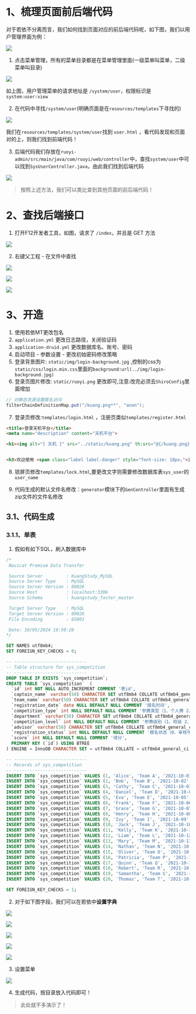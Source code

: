 # 1、梳理页面前后端代码

对于若依不分离而言，我们如何找到页面对应的前后端代码呢，如下图，我们以用户管理界面为例：

![](若依不分离(四).assets/1.png)



1. 点击菜单管理，所有的菜单目录都是在菜单管理里面(一级菜单叫菜单，二级菜单叫目录)

![](若依不分离(四).assets/2.png)

如上图，用户管理菜单的请求地址是 `/system/user`，权限标识是`system:user:view`

2. 在代码中寻找`/system/user`(明确页面是在`resources/templates`下寻找的)

![](若依不分离(四).assets/3.png)

我们在`resources/templates/system/user`找到 `user.html` ，看代码发现和页面对的上，则我们找到前端代码！

3. 后端代码我们存放在`ruoyi-admin/src/main/java/com/ruoyi/web/controller`中，查找`system/user`中可以找到`SysUserController.java`，由此我们找到后端代码

![](若依不分离(四).assets/4.png)



> 按照上述方法，我们可以类比查到其他页面的前后端代码！







# 2、查找后端接口

1. 打开F12开发者工具，如图，请求了 `/index`，并且是 GET 方法

![](若依不分离(四).assets/5.png)

2. 右键父工程 - 在文件中查找

![](若依不分离(四).assets/6.png)



![](若依不分离(四).assets/7.png)





![](若依不分离(四).assets/8.png)













# 3、开造

1. 使用若依MT更改包名
2. `application.yml` 更改日志路径，关闭验证码
3. `application-druid.yml` 更改数据库名、账号、密码
4. 启动项目 - 参数设置 - 更改初始密码修改策略 
5. 登录背景图片: `static/img/login-background.jpg` ,控制的css为 `static/css/login.min.css`里面的`background:url(../img/login-background.jpg)`
6. 登录页图片修改: `static/ruoyi.png` 更改即可,注意:改完必须去`ShiroConfig`里面增加

```java
// 对静态资源设置匿名访问
filterChainDefinitionMap.put("/kuang.png**", "anon");
```



7. 登录页修改:`templates/login.html` ，注册页类似`templates/register.html`

```html
<title>登录天机平台</title>
<meta name="description" content="天机平台">

<h1><img alt="[ 天机 ]" src="../static/kuang.png" th:src="@{/kuang.png}"></h1>


<h3>欢迎使用 <span class="label label-danger" style="font-size: 18px;">天机平台</span></h3>
```



8. 锁屏页修改`templates/lock.html`,要更改文字则需要修改数据库表`sys_user`的`user_name`

9. 代码生成的默认文件名修改：`generator`模块下的`GenController`里面有生成zip文件的文件名修改















## 3.1、代码生成

### 3.1.1、单表

1. 假如有如下SQL，刷入数据库中

```sql
/*
 Navicat Premium Data Transfer

 Source Server         : KuangStudy_MySQL
 Source Server Type    : MySQL
 Source Server Version : 80026
 Source Host           : localhost:3306
 Source Schema         : kuangstudy_faster_master

 Target Server Type    : MySQL
 Target Server Version : 80026
 File Encoding         : 65001

 Date: 10/05/2024 19:50:28
*/

SET NAMES utf8mb4;
SET FOREIGN_KEY_CHECKS = 0;

-- ----------------------------
-- Table structure for sys_competition
-- ----------------------------
DROP TABLE IF EXISTS `sys_competition`;
CREATE TABLE `sys_competition`  (
  `id` int NOT NULL AUTO_INCREMENT COMMENT '表id',
  `captain_name` varchar(50) CHARACTER SET utf8mb4 COLLATE utf8mb4_general_ci NULL DEFAULT NULL COMMENT '队长名',
  `team_name` varchar(50) CHARACTER SET utf8mb4 COLLATE utf8mb4_general_ci NULL DEFAULT NULL COMMENT '队伍名称',
  `registration_date` date NULL DEFAULT NULL COMMENT '报名时间',
  `competition_type` int NULL DEFAULT NULL COMMENT '参赛类型（1、个人赛 2、双人赛 3、团体赛）',
  `department` varchar(50) CHARACTER SET utf8mb4 COLLATE utf8mb4_general_ci NULL DEFAULT NULL COMMENT '参赛院系',
  `competition_level` int NULL DEFAULT NULL COMMENT '参赛级别（1、校级 2、省级 3、国家级）',
  `advisor` varchar(50) CHARACTER SET utf8mb4 COLLATE utf8mb4_general_ci NULL DEFAULT NULL COMMENT '指导老师',
  `registration_status` int NULL DEFAULT NULL COMMENT '报名状态（0、审核中 1、审核通过）',
  `score` int NULL DEFAULT NULL COMMENT '得分',
  PRIMARY KEY (`id`) USING BTREE
) ENGINE = InnoDB CHARACTER SET = utf8mb4 COLLATE = utf8mb4_general_ci COMMENT = '竞赛表' ROW_FORMAT = Dynamic;

-- ----------------------------
-- Records of sys_competition
-- ----------------------------
INSERT INTO `sys_competition` VALUES (1, 'Alice', 'Team A', '2021-10-01', 1, 'Computer Science', 1, 'John', 1, 90);
INSERT INTO `sys_competition` VALUES (2, 'Bob', 'Team B', '2021-10-02', 2, 'Engineering', 2, 'Sarah', 1, 85);
INSERT INTO `sys_competition` VALUES (3, 'Cathy', 'Team C', '2021-10-03', 1, 'Business', 3, 'David', 0, 75);
INSERT INTO `sys_competition` VALUES (4, 'Daniel', 'Team D', '2021-10-04', 3, 'Medicine', 1, 'Karen', 1, 95);
INSERT INTO `sys_competition` VALUES (5, 'Eva', 'Team E', '2021-10-05', 1, 'Art', 2, 'Michael', 0, 70);
INSERT INTO `sys_competition` VALUES (6, 'Frank', 'Team F', '2021-10-06', 2, 'Science', 3, 'Olivia', 1, 80);
INSERT INTO `sys_competition` VALUES (7, 'Grace', 'Team G', '2021-10-07', 3, 'Social Sciences', 1, 'Peter', 1, 88);
INSERT INTO `sys_competition` VALUES (8, 'Henry', 'Team H', '2021-10-08', 1, 'Law', 2, 'Tom', 0, 65);
INSERT INTO `sys_competition` VALUES (9, 'Ivy', 'Team I', '2021-10-09', 2, 'Mathematics', 3, 'Wendy', 1, 92);
INSERT INTO `sys_competition` VALUES (10, 'Jack', 'Team J', '2021-10-10', 3, 'History', 1, 'Xavier', 1, 87);
INSERT INTO `sys_competition` VALUES (11, 'Kelly', 'Team K', '2021-10-11', 1, 'Psychology', 2, 'Yolanda', 0, 72);
INSERT INTO `sys_competition` VALUES (12, 'Liam', 'Team L', '2021-10-12', 2, 'Sociology', 3, 'Zoe', 1, 83);
INSERT INTO `sys_competition` VALUES (13, 'Mary', 'Team M', '2021-10-13', 3, 'Communication', 1, 'Alex', 0, 68);
INSERT INTO `sys_competition` VALUES (14, 'Nathan', 'Team N', '2021-10-14', 1, 'Economics', 2, 'Betty', 1, 91);
INSERT INTO `sys_competition` VALUES (15, 'Oliver', 'Team O', '2021-10-15', 2, 'Finance', 3, 'Chris', 1, 89);
INSERT INTO `sys_competition` VALUES (16, 'Patricia', 'Team P', '2021-10-16', 3, 'Marketing', 1, 'Dan', 0, 77);
INSERT INTO `sys_competition` VALUES (17, 'Quinn', 'Team Q', '2021-10-17', 1, 'Management', 2, 'Ella', 1, 93);
INSERT INTO `sys_competition` VALUES (18, 'Robert', 'Team R', '2021-10-18', 2, 'Accounting', 3, 'Fiona', 0, 74);
INSERT INTO `sys_competition` VALUES (19, 'Samantha', 'Team S', '2021-10-19', 3, 'Public Administration', 1, 'Gary', 1, 86);
INSERT INTO `sys_competition` VALUES (20, 'Thomas', 'Team T', '2021-10-20', 1, 'Environmental Studies', 2, 'Helen', 1, 90);

SET FOREIGN_KEY_CHECKS = 1;
```

2. 对于如下图字段，我们可以在若依中**设置字典**

![](若依不分离(四).assets/9.png)



![](若依不分离(四).assets/10.png)



![](若依不分离(四).assets/11.png)



![](若依不分离(四).assets/12.png)



![](若依不分离(四).assets/13.png)





3. 设置菜单

![](若依不分离(四).assets/14.png)





4. 生成代码，按目录放入代码即可！

> 此处就不多演示了！
